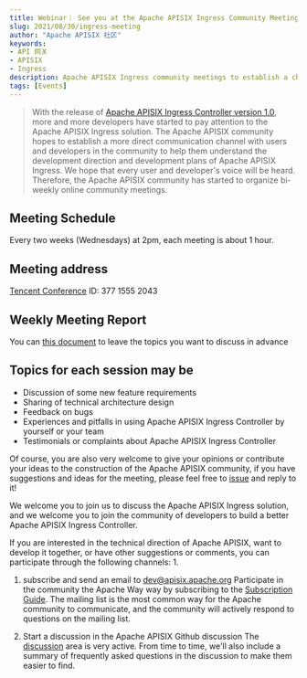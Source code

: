 ```yaml
---
title: Webinar｜ See you at the Apache APISIX Ingress Community Meeting on Wednesday at 2pm!
slug: 2021/08/30/ingress-meeting
author: "Apache APISIX 社区"
keywords:
- API 网关
- APISIX
- Ingress
description: Apache APISIX Ingress community meetings to establish a channel of communication with community users and developers and to help everyone understand the direction and development plans for Apache APISIX Ingress.
tags: [Events]
---
```


> With the release of [Apache APISIX Ingress Controller version 1.0](https://apisix.apache.org/blog/2021/06/18/first-GA-version-v1.0-of-Apache-APISIX-Ingress-Controller-released), more and more developers have started to pay attention to the Apache APISIX Ingress solution. The Apache APISIX community hopes to establish a more direct communication channel with users and developers in the community to help them understand the development direction and development plans of Apache APISIX Ingress. We hope that every user and developer's voice will be heard. Therefore, the Apache APISIX community has started to organize bi-weekly online community meetings.

<!--truncate-->

## Meeting Schedule

Every two weeks (Wednesdays) at 2pm, each meeting is about 1 hour.

## Meeting address

[Tencent Conference](https://meeting.tencent.com/s/eTvhm052verD) ID: 377 1555 2043

## Weekly Meeting Report

You can [this document](https://docs.qq.com/doc/DSEhMeGJ0UXdydFJy) to leave the topics you want to discuss in advance

## Topics for each session may be

- Discussion of some new feature requirements
- Sharing of technical architecture design
- Feedback on bugs
- Experiences and pitfalls in using Apache APISIX Ingress Controller by yourself or your team
- Testimonials or complaints about Apache APISIX Ingress Controller

Of course, you are also very welcome to give your opinions or contribute your ideas to the construction of the Apache APISIX community, if you have suggestions and ideas for the meeting, please feel free to [issue](https://github.com/apache/apisix-ingress-controller/issues/614) and reply to it!

We welcome you to join us to discuss the Apache APISIX Ingress solution, and we welcome you to join the community of developers to build a better Apache APISIX Ingress Controller.

If you are interested in the technical direction of Apache APISIX, want to develop it together, or have other suggestions or comments, you can participate through the following channels: 1.

1. subscribe and send an email to dev@apisix.apache.org
Participate in the community the Apache Way way by subscribing to the [Subscription Guide](https://apisix.apache.org/docs/general/subscribe-guide). The mailing list is the most common way for the Apache community to communicate, and the community will actively respond to questions on the mailing list.

2. Start a discussion in the Apache APISIX Github discussion
The [discussion](https://github.com/apache/apisix/discussions) area is very active. From time to time, we'll also include a summary of frequently asked questions in the discussion to make them easier to find.
